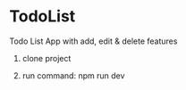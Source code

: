 # TodoList
Todo List App with add, edit &amp; delete features

1. clone project

2. run command: npm run dev
